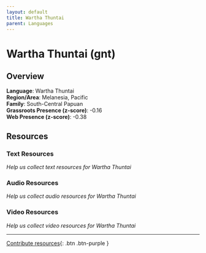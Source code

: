```yaml
---
layout: default
title: Wartha Thuntai
parent: Languages
---
```


# Wartha Thuntai (gnt)

## Overview

**Language**: Wartha Thuntai  
**Region/Area**: Melanesia, Pacific  
**Family**: South-Central Papuan  
**Grassroots Presence (z-score)**: -0.16  
**Web Presence (z-score)**: -0.38  

## Resources

### Text Resources
*Help us collect text resources for Wartha Thuntai*

### Audio Resources
*Help us collect audio resources for Wartha Thuntai*

### Video Resources
*Help us collect video resources for Wartha Thuntai*

---

[Contribute resources](https://forms.office.com/e/1SfLJx3u1r){: .btn .btn-purple }
